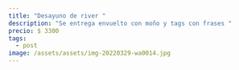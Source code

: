 ```yaml
---
title: "Desayuno de river "
description: "Se entrega envuelto con moño y tags con frases "
precio: $ 3300
tags:
  - post
image: /assets/assets/img-20220329-wa0014.jpg
---
```

